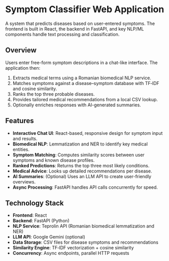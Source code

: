 # Symptom Classifier Web Application

A system that predicts diseases based on user-entered symptoms. The frontend is built in React, the backend in FastAPI, and key NLP/ML components handle text processing and classification.

## Overview

Users enter free-form symptom descriptions in a chat-like interface. The application then:

1. Extracts medical terms using a Romanian biomedical NLP service.
2. Matches symptoms against a disease–symptom database with TF‑IDF and cosine similarity.
3. Ranks the top three probable diseases.
4. Provides tailored medical recommendations from a local CSV lookup.
5. Optionally enriches responses with AI-generated summaries.

## Features

* **Interactive Chat UI**: React-based, responsive design for symptom input and results.
* **Biomedical NLP**: Lemmatization and NER to identify key medical entities.
* **Symptom Matching**: Computes similarity scores between user symptoms and known disease profiles.
* **Ranked Predictions**: Returns the top three most likely conditions.
* **Medical Advice**: Looks up detailed recommendations per disease.
* **AI Summaries**: (Optional) Uses an LLM API to create user-friendly overviews.
* **Async Processing**: FastAPI handles API calls concurrently for speed.

## Technology Stack

* **Frontend**: React
* **Backend**: FastAPI (Python)
* **NLP Service**: Teprolin API (Romanian biomedical lemmatization and NER)
* **LLM API**: Google Gemini (optional)
* **Data Storage**: CSV files for disease symptoms and recommendations
* **Similarity Engine**: TF‑IDF vectorization + cosine similarity
* **Concurrency**: Async endpoints, parallel HTTP requests
